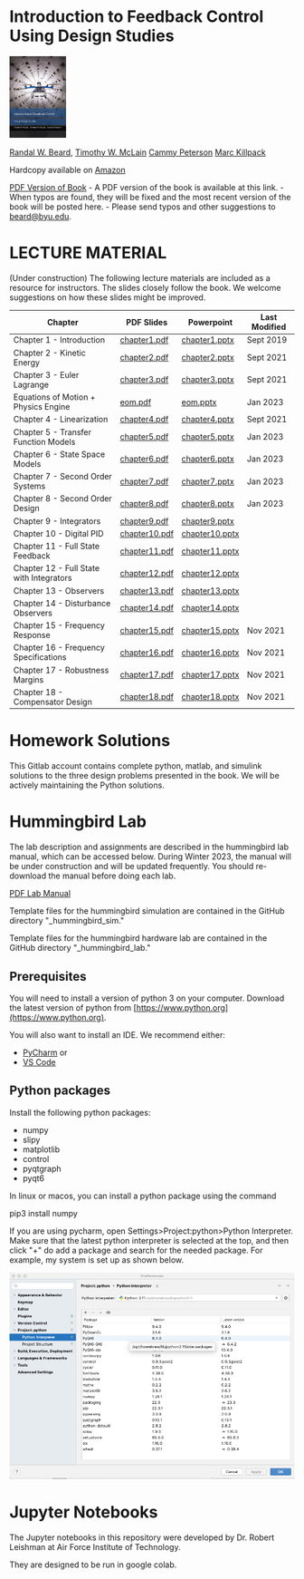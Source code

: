 # Introduction to Feedback Control Using Design Studies

<img src="./bookcover.png" width="100" />

[Randal W. Beard](https://ece.byu.edu/directory/randy-beard), 
[Timothy W. McLain](http://me.byu.edu/faculty/timmclain)
[Cammy Peterson](https://ece.byu.edu/directory/cammy-peterson)
[Marc Killpack](https://www.me.byu.edu/directory/marc-killpack)

Hardcopy available on [Amazon](https://www.amazon.com/Introduction-Feedback-Control-Design-Studies/dp/1073396711/ref=sr_1_8?crid=36TN6HXOVZL2J&keywords=introduction+to+feedback+control&qid=1563317351&s=gateway&sprefix=introduction+to+feedba%2Caps%2C158&sr=8-8)

[PDF Version of Book](https://drive.google.com/file/d/1DxioCcBOJl-DoIBkDm8J2_ThItXbGx6e/view?usp=sharing)
    - A PDF version of the book is available at this link.
    - When typos are found, they will be fixed and the most recent version of the book will be posted here.
    - Please send typos and other suggestions to beard@byu.edu.


# LECTURE MATERIAL 
(Under construction) The following lecture materials are included as a resource for instructors.  The slides closely follow the book.  We welcome suggestions on how these slides might be improved.

| Chapter | PDF Slides | Powerpoint | Last Modified |
|---------|------------|------------|----------|
| Chapter 1 - Introduction                  | [chapter1.pdf](https://drive.google.com/file/d/1EEJYRFGhS33oQ6utmfpvlL_AwMsa_qnA/view?usp=sharing)  | [chapter1.pptx](https://docs.google.com/presentation/d/1E64UCiuXwzBCBfGddauZVB_SIuUA60Qf/edit?usp=sharing&ouid=115325376918178448854&rtpof=true&sd=true)  | Sept 2019 |
| Chapter 2 - Kinetic Energy                | [chapter2.pdf](https://drive.google.com/file/d/1Ey-o1F22cvjoc-gGlguOWAAwI1S_JLEC/view?usp=sharing)  | [chapter2.pptx](https://docs.google.com/presentation/d/1ExZBt4HSP8Nq1pJT9_alLNjg4Rqma-ok/edit?usp=sharing&ouid=115325376918178448854&rtpof=true&sd=true)  | Sept 2021 |
| Chapter 3 - Euler Lagrange                | [chapter3.pdf](https://drive.google.com/file/d/1EyYrhTzkqkcdqUtvDrF7Jwe9Sgk1C-wH/view?usp=sharing)  | [chapter3.pptx](https://docs.google.com/presentation/d/1FAJS49tG-3L4GBOjQdPihNfToJ42EOQr/edit?usp=sharing&ouid=115325376918178448854&rtpof=true&sd=true)  | Sept 2021 |
| Equations of Motion + Physics Engine      | [eom.pdf](https://drive.google.com/file/d/19mIpoAhooHJyCG8GymN00wSn-VfiXCQg/view?usp=sharing)  | [eom.pptx](https://docs.google.com/presentation/d/19_ZclPdJI96Fjnhned3-r2ByDcBB70Hd/edit?usp=sharing&ouid=115325376918178448854&rtpof=true&sd=true)  | Jan 2023 |
| Chapter 4 - Linearization                 | [chapter4.pdf](https://drive.google.com/file/d/1F7BPUXK1KO9s7lyXbmucp07YO9DHKcHl/view?usp=sharing)  | [chapter4.pptx](https://docs.google.com/presentation/d/1FD64VFeKZhbFzBC1Uc8AuH-NRQJMivWf/edit?usp=sharing&ouid=115325376918178448854&rtpof=true&sd=true)  | Sept 2021 |
| Chapter 5 - Transfer Function Models      | [chapter5.pdf](https://drive.google.com/file/d/1Er4SM3FTgFibvc0HSsgzES2N8pPXGFiG/view?usp=sharing)  | [chapter5.pptx](https://docs.google.com/presentation/d/1EngIns0Yo4-K2jL7vCNXFfuNH3YyhOx9/edit?usp=sharing&ouid=115325376918178448854&rtpof=true&sd=true)  | Jan 2023 |
| Chapter 6 - State Space Models            | [chapter6.pdf](https://drive.google.com/file/d/1qr_P4s65w9PvPU8GiBhgGGHoBGeE0ZWd/view?usp=sharing)  | [chapter6.pptx](https://docs.google.com/presentation/d/1AI8FVqTYM8W1slYB6TLXmVs0Ih1o7BLq/edit?usp=sharing&ouid=115325376918178448854&rtpof=true&sd=true)  | Jan 2023 |
| Chapter 7 - Second Order Systems          | [chapter7.pdf](https://drive.google.com/file/d/1AKxaAxtgJps_CaCiwF3VseUzWk15Omo6/view?usp=sharing)  | [chapter7.pptx](https://docs.google.com/presentation/d/1qa7zVWeXmlwrV7rSMSs3gUZ01fEqKUUr/edit?usp=sharing&ouid=115325376918178448854&rtpof=true&sd=true)  | Jan 2023 |
| Chapter 8 - Second Order Design           | [chapter8.pdf](https://drive.google.com/file/d/1r9kbpxmI_UinmSa4cV2MQtXk3uWdb29l/view?usp=sharing)  | [chapter8.pptx](https://docs.google.com/presentation/d/1AQSjAgWB67AWLuEF-j9jAQA4T2-uorxg/edit?usp=sharing&ouid=115325376918178448854&rtpof=true&sd=true)  | Jan 2023 |
| Chapter 9 - Integrators                   | [chapter9.pdf]()  | [chapter9.pptx]()  |  |
| Chapter 10 - Digital PID                  | [chapter10.pdf]() | [chapter10.pptx]() |  |
| Chapter 11 - Full State Feedback          | [chapter11.pdf]() | [chapter11.pptx]() |  |
| Chapter 12 - Full State with Integrators  | [chapter12.pdf]() | [chapter12.pptx]() |  |
| Chapter 13 - Observers                    | [chapter13.pdf]() | [chapter13.pptx]() |  |
| Chapter 14 - Disturbance Observers        | [chapter14.pdf]() | [chapter14.pptx]() |  |
| Chapter 15 - Frequency Response           | [chapter15.pdf](https://drive.google.com/file/d/1EfjgR3Tijt5eJG9_ZFZc6v76ggy6iF6H/view?usp=sharing) | [chapter15.pptx](https://docs.google.com/presentation/d/1EeHZRrOXjGOTIN6TB_irWqs0YIlUc446/edit?usp=sharing&ouid=115325376918178448854&rtpof=true&sd=true) | Nov 2021  |
| Chapter 16 - Frequency Specifications     | [chapter16.pdf](https://drive.google.com/file/d/1EbImcppDqorO7fxp4Tn93zJfX9J23sGP/view?usp=sharing) | [chapter16.pptx](https://docs.google.com/presentation/d/1E_spVCx6YU-OHUQY4QAqBG2nLR6G_rgR/edit?usp=sharing&ouid=115325376918178448854&rtpof=true&sd=true) | Nov 2021  |
| Chapter 17 - Robustness Margins           | [chapter17.pdf](https://drive.google.com/file/d/1EOx9_QtNbere-bT1zuSy8or5f4SPR57C/view?usp=sharing) | [chapter17.pptx](https://docs.google.com/presentation/d/1ENBydG22LrYo_jAXgsT7P20unb50yNVK/edit?usp=sharing&ouid=115325376918178448854&rtpof=true&sd=true) | Nov 2021 |
| Chapter 18 - Compensator Design           | [chapter18.pdf](https://drive.google.com/file/d/1EMXKKlGUF-OCkaB1ffKkopsRwKZjPI7i/view?usp=sharing) | [chapter18.pptx](https://docs.google.com/presentation/d/1EF8tgs-kEVPWVJt7G7b3sa-eP1eNIGmJ/edit?usp=sharing&ouid=115325376918178448854&rtpof=true&sd=true) | Nov 2021 |


# Homework Solutions

This Gitlab account contains complete python, matlab, and simulink solutions to the three design problems presented in the book.  We will be actively maintaining the Python solutions.

# Hummingbird Lab
The lab description and assignments are described in the hummingbird lab manual, which can be accessed below.  During Winter 2023, the manual will be under construction and will be updated frequently.  You should re-download the manual before doing each lab.

[PDF Lab Manual](https://drive.google.com/file/d/1DzFGTip7jdT5Q33OeuZrK28yvU95lOPe/view?usp=sharing)

Template files for the hummingbird simulation are contained in the GitHub directory "_hummingbird_sim."

Template files for the hummingbird hardware lab are contained in the GitHub directory "_hummingbird_lab."

## Prerequisites

You will need to install a version of python 3 on your computer.  Download the latest version of python from 
[https://www.python.org](https://www.python.org).

You will also want to install an IDE.  We recommend either:
- [PyCharm](https://www.jetbrains.com/pycharm/) or
- [VS Code](https://code.visualstudio.com)

## Python packages
Install the following python packages:
- numpy
- slipy
- matplotlib
- control
- pyqtgraph
- pyqt6

In linux or macos, you can install a python package using the command

pip3 install numpy

If you are using pycharm, open Settings>Project:python>Python Interpreter.  Make sure that the latest python interpreter is selected at the top, and then click "+" do add a package and search for the needed package.  For example, my system is set up as shown below.

![Alt text](_images/pythonpackages.png?raw=true "Title")


# Jupyter Notebooks

The Jupyter notebooks in this repository were developed by Dr. Robert Leishman at Air Force Institute of Technology.

They are designed to be run in google colab.

